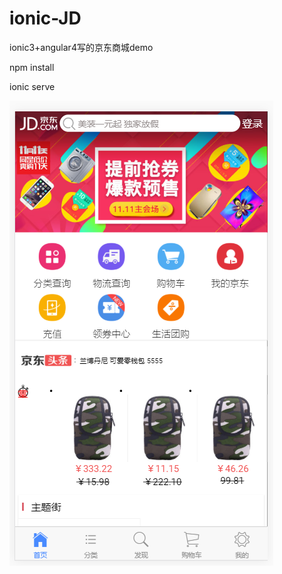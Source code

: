 # ionic-JD
ionic3+angular4写的京东商城demo

npm install

ionic serve

![Image_text](https://github.com/hzlshen/Imgage_box/blob/master/ionic-JD.jpg)
